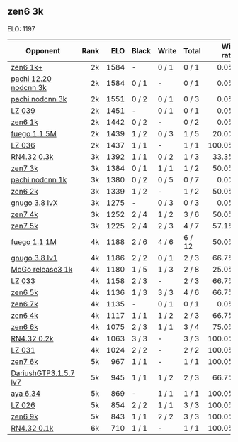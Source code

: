 ## zen6 3k ##

ELO: 1197

Opponent | Rank | ELO | Black | Write | Total | Win rate
---------|-----:|----:|-------|-------|-------|-------:
[zen6 1k+](zen6%201k+.md) | 2k | 1584 | - | 0 / 1 | 0 / 1 | 0.0%
[pachi 12.20 nodcnn 3k](pachi%2012.20%20nodcnn%203k.md) | 2k | 1584 | 0 / 1 | - | 0 / 1 | 0.0%
[pachi nodcnn 3k](pachi%20nodcnn%203k.md) | 2k | 1551 | 0 / 2 | 0 / 1 | 0 / 3 | 0.0%
[LZ 039](LZ%20039.md) | 2k | 1451 | - | 0 / 1 | 0 / 1 | 0.0%
[zen6 1k](zen6%201k.md) | 2k | 1442 | 0 / 2 | - | 0 / 2 | 0.0%
[fuego 1.1 5M](fuego%201.1%205M.md) | 2k | 1439 | 1 / 2 | 0 / 3 | 1 / 5 | 20.0%
[LZ 036](LZ%20036.md) | 2k | 1437 | 1 / 1 | - | 1 / 1 | 100.0%
[RN4.32 0.3k](RN4.32%200.3k.md) | 3k | 1392 | 1 / 1 | 0 / 2 | 1 / 3 | 33.3%
[zen7 3k](zen7%203k.md) | 3k | 1384 | 0 / 1 | 1 / 1 | 1 / 2 | 50.0%
[pachi nodcnn 1k](pachi%20nodcnn%201k.md) | 3k | 1380 | 0 / 2 | 0 / 5 | 0 / 7 | 0.0%
[zen6 2k](zen6%202k.md) | 3k | 1339 | 1 / 2 | - | 1 / 2 | 50.0%
[gnugo 3.8 lvX](gnugo%203.8%20lvX.md) | 3k | 1275 | - | 0 / 3 | 0 / 3 | 0.0%
[zen7 4k](zen7%204k.md) | 3k | 1252 | 2 / 4 | 1 / 2 | 3 / 6 | 50.0%
[zen7 5k](zen7%205k.md) | 3k | 1225 | 2 / 4 | 2 / 3 | 4 / 7 | 57.1%
[fuego 1.1 1M](fuego%201.1%201M.md) | 4k | 1188 | 2 / 6 | 4 / 6 | 6 / 12 | 50.0%
[gnugo 3.8 lv1](gnugo%203.8%20lv1.md) | 4k | 1186 | 2 / 2 | 0 / 1 | 2 / 3 | 66.7%
[MoGo release3 1k](MoGo%20release3%201k.md) | 4k | 1180 | 1 / 5 | 1 / 3 | 2 / 8 | 25.0%
[LZ 033](LZ%20033.md) | 4k | 1158 | 2 / 3 | - | 2 / 3 | 66.7%
[zen6 5k](zen6%205k.md) | 4k | 1136 | 1 / 3 | 3 / 3 | 4 / 6 | 66.7%
[zen6 7k](zen6%207k.md) | 4k | 1135 | - | 0 / 1 | 0 / 1 | 0.0%
[zen6 4k](zen6%204k.md) | 4k | 1117 | 1 / 1 | 1 / 2 | 2 / 3 | 66.7%
[zen6 6k](zen6%206k.md) | 4k | 1075 | 2 / 3 | 1 / 1 | 3 / 4 | 75.0%
[RN4.32 0.2k](RN4.32%200.2k.md) | 4k | 1063 | 3 / 3 | - | 3 / 3 | 100.0%
[LZ 031](LZ%20031.md) | 4k | 1024 | 2 / 2 | - | 2 / 2 | 100.0%
[zen7 6k](zen7%206k.md) | 5k | 967 | 1 / 1 | - | 1 / 1 | 100.0%
[DariushGTP3.1.5.7 lv7](DariushGTP3.1.5.7%20lv7.md) | 5k | 945 | 1 / 1 | 1 / 2 | 2 / 3 | 66.7%
[aya 6.34](aya%206.34.md) | 5k | 869 | - | 1 / 1 | 1 / 1 | 100.0%
[LZ 026](LZ%20026.md) | 5k | 854 | 2 / 2 | 1 / 1 | 3 / 3 | 100.0%
[zen6 9k](zen6%209k.md) | 5k | 843 | 1 / 1 | 2 / 2 | 3 / 3 | 100.0%
[RN4.32 0.1k](RN4.32%200.1k.md) | 6k | 710 | 1 / 1 | - | 1 / 1 | 100.0%
